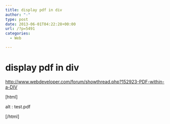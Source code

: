 ```yaml
---
title: display pdf in div
author: "-"
type: post
date: 2013-06-01T04:22:28+00:00
url: /?p=5491
categories:
  - Web

---
```

# display pdf in div
<http://www.webdeveloper.com/forum/showthread.php?152923-PDF-within-a-DIV>

[html]
  
<object data="test.pdf" type="application/pdf" width="300" height="200">
  
alt : test.pdf
  
</object>
  

[/html]